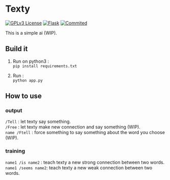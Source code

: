 # Texty

[![GPLv3 License](https://img.shields.io/badge/%20License-GPL%20v3-yellow?style=flat-square&labelColor=black)](https://opensource.org/licenses/)
[![Flask](https://img.shields.io/static/v1?label=&message=Flask&color=red&style=flat-square&logo=flask&logoColor=black&logoWidth=16&labelColor=&link=)](https://github.com/pallets/flask)
[![Commited](https://img.shields.io/github/last-commit/fratmpol/Texty?label=Commited&color=42c5f5&style=flat-square&logo=heroku&logoColor=42c5f5&logoWidth=17&labelColor=black)](https://github.com/fratmpol/Texty/commits)

This is a simple ai (WIP).

## Build it

1. Run on python3 : \
`pip install requirements.txt`

2. Run : \
`python app.py`

## How to use

### output

`/Tell` : let texty say something. \
`/Free` : let texty make new connection and say something (WIP). \
`name /Ftell` : force something to say something about the word you choose (WIP).

### training

`name1 /is name2` : teach texty a new strong connection between two words. \
`name1 /seems name2`: teach texty a new weak connection between two words.
